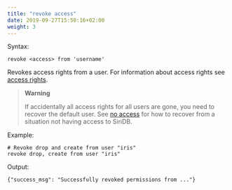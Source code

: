 ```yaml
---
title: "revoke access"
date: 2019-09-27T15:50:16+02:00
weight: 3
---
```


Syntax:

	revoke <access> from 'username'

Revokes access rights from a user. For information about access rights
see [access rights](../access_rights).

>**Warning**
>
>If accidentally all access rights for all users are gone, you need to recover
>the default user. See [no access](../no_access) for how to recover from a situation
>not having access to SiriDB.

Example:

	# Revoke drop and create from user "iris"
	revoke drop, create from user "iris"


Output:

	{"success_msg": "Successfully revoked permissions from ..."}